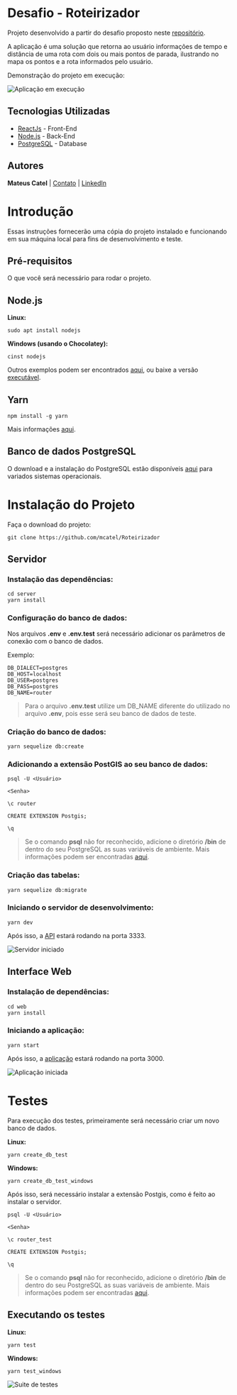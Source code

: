 # Desafio - Roteirizador

Projeto desenvolvido a partir do desafio proposto neste [repositório](https://github.com/Attivilog/DesafioRoteirizador).

A aplicação é uma solução que retorna ao usuário informações de tempo e distância de uma rota com dois ou mais pontos de parada, ilustrando no mapa os pontos e a rota informados pelo usuário.

Demonstração do projeto em execução:

![Aplicação em execução](./web/demo/app_demo.gif)

## Tecnologias Utilizadas

* [ReactJs](https://reactjs.org/) - Front-End
* [Node.js](https://nodejs.org/en/) - Back-End
* [PostgreSQL](https://www.postgresql.org/) - Database

## Autores

**Mateus Catel** | [Contato](mailto:mdasilvacatel@hotmail.com?subject=GitHub%20|%20Desafio%20-%20Roteirizador) | [LinkedIn](https://www.linkedin.com/in/mateus-catel-258338148/)


# Introdução

Essas instruções fornecerão uma cópia do projeto instalado e funcionando em sua máquina local para fins de desenvolvimento e teste.


## **Pré-requisitos**

O que você será necessário para rodar o projeto.

## Node.js

**Linux:**
```
sudo apt install nodejs
```
**Windows (usando o Chocolatey):**
```
cinst nodejs
```

Outros exemplos podem ser encontrados [aqui](https://nodejs.org/en/download/package-manager/), ou baixe a versão [executável](https://nodejs.org/en/download/).

## Yarn

```
npm install -g yarn
```
Mais informações [aqui](https://yarnpkg.com/getting-started).

## Banco de dados PostgreSQL

O download e a instalação do PostgreSQL estão disponíveis [aqui](https://www.postgresql.org/download/) para variados sistemas operacionais.


# Instalação do Projeto

Faça o download do projeto:

```
git clone https://github.com/mcatel/Roteirizador
```

## Servidor

### Instalação das dependências:
```
cd server
yarn install
```
### Configuração do banco de dados:
Nos arquivos **.env** e **.env.test** será necessário adicionar os parâmetros de conexão com o banco de dados.

Exemplo:
```
DB_DIALECT=postgres
DB_HOST=localhost
DB_USER=postgres
DB_PASS=postgres
DB_NAME=router
```
>Para o arquivo **.env.test** utilize um DB_NAME diferente do utilizado no arquivo **.env**, pois esse será seu banco de dados de teste.

### Criação do banco de dados:
```
yarn sequelize db:create
```

### Adicionando a extensão PostGIS ao seu banco de dados:
```
psql -U <Usuário>

<Senha>

\c router

CREATE EXTENSION Postgis;

\q
```
>Se o comando **psql** não for reconhecido, adicione o diretório **/bin** de dentro do seu PostgreSQL as suas variáveis de ambiente. Mais informações podem ser encontradas [aqui](https://postgis.net/install/).

### Criação das tabelas:
```
yarn sequelize db:migrate
```

### Iniciando o servidor de desenvolvimento:
```
yarn dev
```

Após isso, a [API](http://localhost:3333) estará rodando na porta 3333.

![Servidor iniciado](./server/demo/server_started.png)

## Interface Web

### Instalação de dependências:
```
cd web
yarn install
```

### Iniciando a aplicação:
```
yarn start
```

Após isso, a [aplicação](http://localhost:3000) estará rodando na porta 3000.

![Aplicação iniciada](./web/demo/app_started.png)

# Testes

Para execução dos testes, primeiramente será necessário criar um novo banco de dados.

**Linux:**

```
yarn create_db_test
```
**Windows:**
```
yarn create_db_test_windows
```

Após isso, será necessário instalar a extensão Postgis, como é feito ao instalar o servidor.

```
psql -U <Usuário>

<Senha>

\c router_test

CREATE EXTENSION Postgis;

\q
```
>Se o comando **psql** não for reconhecido, adicione o diretório **/bin** de dentro do seu PostgreSQL as suas variáveis de ambiente. Mais informações podem ser encontradas [aqui](https://postgis.net/install/).

## Executando os testes

**Linux:**
```
yarn test
```

**Windows:**
```
yarn test_windows
```

![Suite de testes](./server/demo/test_suite.png)
